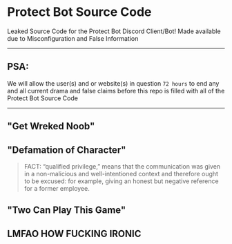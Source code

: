 # Protect Bot Source Code

Leaked Source Code for the Protect Bot Discord Client/Bot!
Made available due to Misconfiguration and False Information

---

## PSA:

We will allow the user(s)  and or website(s) in question `72 hours` to end any and all current drama
and false claims before this repo is filled with all of the Protect Bot Source Code

---

## "Get Wreked Noob"

## "Defamation of Character"

> FACT: “qualified privilege,” means that the communication was given in a non-malicious and well-intentioned context and therefore ought to be excused: for example, giving an honest but negative reference for a former employee.

## "Two Can Play This Game"

## LMFAO HOW FUCKING IRONIC

